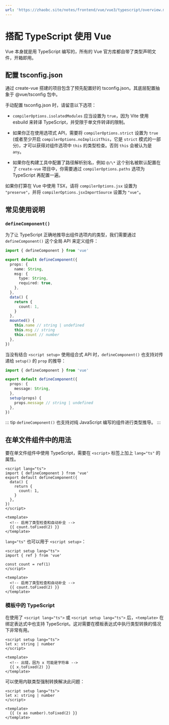 ```yaml
---
url: 'https://zhaobc.site/notes/frontend/vue/vue3/typescript/overview.md'
---
```

# 搭配 TypeScript 使用 Vue

Vue 本身就是用 TypeScript 编写的，所有的 Vue 官方库都自带了类型声明文件，开箱即用。

## 配置 tsconfig.json

通过 create-vue 搭建的项目包含了预先配置好的 tsconfig.json。其底层配置抽象于 @vue/tsconfig 包中。

手动配置 tsconfig.json 时，请留意以下选项：

* `compilerOptions.isolatedModules` 应当设置为 `true`，因为 Vite 使用 esbuild 来转译 TypeScript，并受限于单文件转译的限制。

* 如果你正在使用选项式 API，需要将 `compilerOptions.strict` 设置为 `true` (或者至少开启 `compilerOptions.noImplicitThis`，它是 `strict` 模式的一部分)，才可以获得对组件选项中 `this` 的类型检查。否则 `this` 会被认为是 `any`。

* 如果你在构建工具中配置了路径解析别名，例如 `@/\*` 这个别名被默认配置在了 `create-vue` 项目中，你需要通过 `compilerOptions.paths` 选项为 TypeScript 再配置一遍。

如果你打算在 Vue 中使用 TSX，请将 `compilerOptions.jsx` 设置为 `"preserve"`，并将 `compilerOptions.jsxImportSource` 设置为 `"vue"`。

## 常见使用说明

### `defineComponent()`

为了让 TypeScript 正确地推导出组件选项内的类型，我们需要通过 `defineComponent()` 这个全局 API 来定义组件：

```ts
import { defineComponent } from 'vue'

export default defineComponent({
  props: {
    name: String,
    msg: {
      type: String,
      required: true,
    },
  },
  data() {
    return {
      count: 1,
    }
  },
  mounted() {
    this.name // string | undefined
    this.msg // string
    this.count // number
  },
})
```

当没有结合 `<script setup>` 使用组合式 API 时，`defineComponent()` 也支持对传递给 `setup()` 的 `prop` 的推导：

```ts
import { defineComponent } from 'vue'

export default defineComponent({
  props: {
    message: String,
  },
  setup(props) {
    props.message // string | undefined
  },
})
```

::: tip
`defineComponent()` 也支持对纯 JavaScript 编写的组件进行类型推导。
:::

## 在单文件组件中的用法

要在单文件组件中使用 TypeScript，需要在 `<script>` 标签上加上 `lang="ts"` 的属性。

```vue
<script lang="ts">
import { defineComponent } from 'vue'
export default defineComponent({
  data() {
    return {
      count: 1,
    }
  },
})
</script>

<template>
  <!-- 启用了类型检查和自动补全 -->
  {{ count.toFixed(2) }}
</template>
```

`lang="ts"` 也可以用于 `<script setup>`：

```vue
<script setup lang="ts">
import { ref } from 'vue'

const count = ref(1)
</script>

<template>
  <!-- 启用了类型检查和自动补全 -->
  {{ count.toFixed(2) }}
</template>
```

### 模板中的 TypeScript

在使用了 `<script lang="ts">` 或 `<script setup lang="ts">` 后，`<template>` 在绑定表达式中也支持 TypeScript。这对需要在模板表达式中执行类型转换的情况下非常有用。

```vue
<script setup lang="ts">
let x: string | number
</script>

<template>
  <!-- 出错，因为 x 可能是字符串 -->
  {{ x.toFixed(2) }}
</template>
```

可以使用内联类型强制转换解决此问题：

```vue {6}
<script setup lang="ts">
let x: string | number
</script>

<template>
  {{ (x as number).toFixed(2) }}
</template>
```

